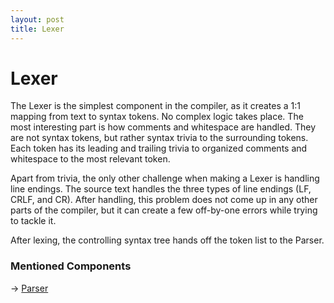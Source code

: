 ```yaml
---
layout: post
title: Lexer
---
```


# Lexer

The Lexer is the simplest component in the compiler, as it creates a 1:1 mapping from text to syntax tokens. No complex
logic takes place. The most interesting part is how comments and whitespace are handled. They are not syntax tokens, but
rather syntax trivia to the surrounding tokens. Each token has its leading and trailing trivia to organized comments
and whitespace to the most relevant token.

Apart from trivia, the only other challenge when making a Lexer is handling line endings. The source text handles the
three types of line endings (LF, CRLF, and CR). After handling, this problem does not come up in any other parts of the
compiler, but it can create a few off-by-one errors while trying to tackle it.

After lexing, the controlling syntax tree hands off the token list to the Parser.

### Mentioned Components

-> [Parser](Parser.md)
